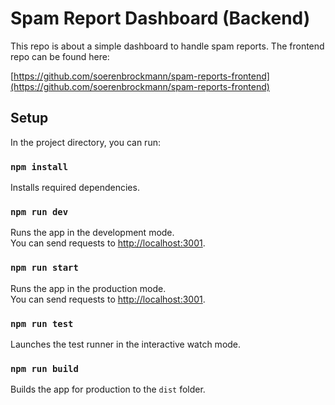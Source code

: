 # Spam Report Dashboard (Backend)

This repo is about a simple dashboard to handle spam reports.
The frontend repo can be found here:

[https://github.com/soerenbrockmann/spam-reports-frontend](https://github.com/soerenbrockmann/spam-reports-frontend)

## Setup

In the project directory, you can run:

### `npm install`

Installs required dependencies.

### `npm run dev`

Runs the app in the development mode.<br />
You can send requests to [http://localhost:3001](http://localhost:3000).

### `npm run start`

Runs the app in the production mode.<br />
You can send requests to [http://localhost:3001](http://localhost:3000).

### `npm run test`

Launches the test runner in the interactive watch mode.

### `npm run build`

Builds the app for production to the `dist` folder.<br />
